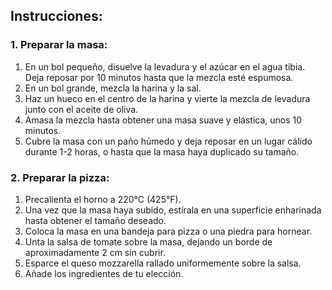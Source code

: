## Instrucciones:

### 1. Preparar la masa:
1. En un bol pequeño, disuelve la levadura y el azúcar en el agua tibia. Deja reposar por 10 minutos hasta que la mezcla esté espumosa.
2. En un bol grande, mezcla la harina y la sal.
3. Haz un hueco en el centro de la harina y vierte la mezcla de levadura junto con el aceite de oliva.
4. Amasa la mezcla hasta obtener una masa suave y elástica, unos 10 minutos.
5. Cubre la masa con un paño húmedo y deja reposar en un lugar cálido durante 1-2 horas, o hasta que la masa haya duplicado su tamaño.

### 2. Preparar la pizza:
1. Precalienta el horno a 220°C (425°F).
2. Una vez que la masa haya subido, estírala en una superficie enharinada hasta obtener el tamaño deseado.
3. Coloca la masa en una bandeja para pizza o una piedra para hornear.
4. Unta la salsa de tomate sobre la masa, dejando un borde de aproximadamente 2 cm sin cubrir.
5. Esparce el queso mozzarella rallado uniformemente sobre la salsa.
6. Añade los ingredientes de tu elección.
